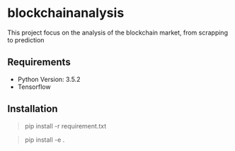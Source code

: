 # blockchainanalysis
This project focus on the analysis of the blockchain market, from scrapping to prediction

## Requirements
- Python Version: 3.5.2
- Tensorflow


## Installation
> pip install -r requirement.txt

> pip install -e .
